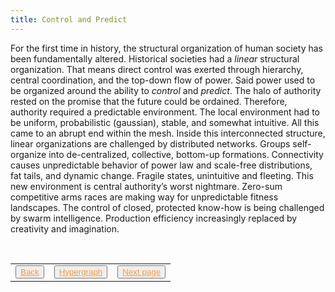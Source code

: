 ```yaml
---
title: Control and Predict
---
```

For the first time in history, the structural organization of human society has been fundamentally altered. Historical societies had a _linear_ structural organization. That means direct control was exerted through hierarchy, central coordination, and the top-down flow of power. Said power used to be organized around the ability to _control_ and _predict_. The halo of authority rested on the promise that the future could be ordained. Therefore, authority required a predictable environment. The local environment had to be uniform, probabilistic (gaussian), stable, and somewhat intuitive. All this came to an abrupt end within the mesh. Inside this interconnected structure, linear organizations are challenged by distributed networks. Groups self-organize into de-centralized, collective, bottom-up formations. Connectivity causes unpredictable behavior of power law and scale-free distributions, fat tails, and dynamic change. Fragile states, unintuitive and fleeting. This new environment is central authority’s worst nightmare. Zero-sum competitive arms races are making way for unpredictable fitness landscapes. The control of closed, protected know-how is being challenged by swarm intelligence. Production efficiency increasingly replaced by creativity and imagination.

<table> 
  <tr>  
    <td><button type="button"><a href="/shoshana-zuboff-quote" style="color: #f5993d">Back</a></button></td>  
    <td><button type="button"><a href="/hypergraph" style="color: #f5993d">Hypergraph</a></button></td>   
    <td><button type="button"><a href="/erich-fromm-quote" style="color: #f5993d">Next page</a></button> </td>  
  </tr>   
</table>